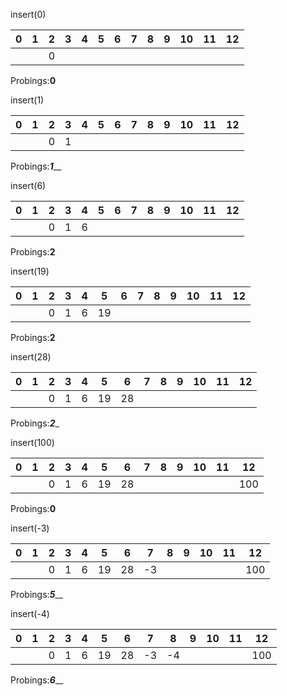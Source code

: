 insert(0)

  0 | 1  | 2  | 3  | 4  | 5  | 6  | 7  | 8  | 9  | 10 | 11 | 12
----|----|----|----|----|----|----|----|----|----|----|----|----
    |    |  0 |    |    |    |    |    |    |    |    |    |     
   
Probings:______0______

insert(1)

  0 | 1  | 2  | 3  | 4  | 5  | 6  | 7  | 8  | 9  | 10 | 11 | 12
----|----|----|----|----|----|----|----|----|----|----|----|----
    |    |  0 | 1  |    |    |    |    |    |    |    |    |     
   
Probings:_____1_______

insert(6)

  0 | 1  | 2  | 3  | 4  | 5  | 6  | 7  | 8  | 9  | 10 | 11 | 12
----|----|----|----|----|----|----|----|----|----|----|----|----
    |    |  0 | 1  |  6 |    |    |    |    |    |    |    |     
   
Probings:______2______

insert(19)

  0 | 1  | 2  | 3  | 4  | 5  | 6  | 7  | 8  | 9  | 10 | 11 | 12
----|----|----|----|----|----|----|----|----|----|----|----|----
    |    |  0 | 1  |  6 | 19 |    |    |    |    |    |    |     
   
Probings:______2______

insert(28)

  0 | 1  | 2  | 3  | 4  | 5  | 6  | 7  | 8  | 9  | 10 | 11 | 12
----|----|----|----|----|----|----|----|----|----|----|----|----
    |    |  0 | 1  |  6 | 19 | 28 |    |    |    |    |    |     
   
Probings:_____2______

insert(100)

  0 | 1  | 2  | 3  | 4  | 5  | 6  | 7  | 8  | 9  | 10 | 11 | 12
----|----|----|----|----|----|----|----|----|----|----|----|----
    |    |  0 | 1  |  6 | 19 | 28 |    |    |    |    |    |  100   
   
Probings:______0______

insert(-3)

  0 | 1  | 2  | 3  | 4  | 5  | 6  | 7  | 8  | 9  | 10 | 11 | 12
----|----|----|----|----|----|----|----|----|----|----|----|----
    |    |  0 | 1  |  6 | 19 | 28 | -3 |    |    |    |    |  100   
   
Probings:_____5_______

insert(-4)

  0 | 1  | 2  | 3  | 4  | 5  | 6  | 7  | 8  | 9  | 10 | 11 | 12
----|----|----|----|----|----|----|----|----|----|----|----|----
    |    |  0 | 1  |  6 | 19 | 28 | -3 | -4 |    |    |    |  100   
   
Probings:_____6_______

